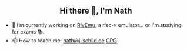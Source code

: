 <h2 align="center"> Hi there 👋, I'm Nath</h2>

- 🔭 I’m currently working on [RivEmu](https://github.com/whirlpool-galaxy/RivEmu), a *risc-v* emulator... or I'm studying for exams 📚.
- 📫 How to reach me: [nath@j-schild.de](mailto:nath@j-schild.de) [GPG](./nath.asc).
